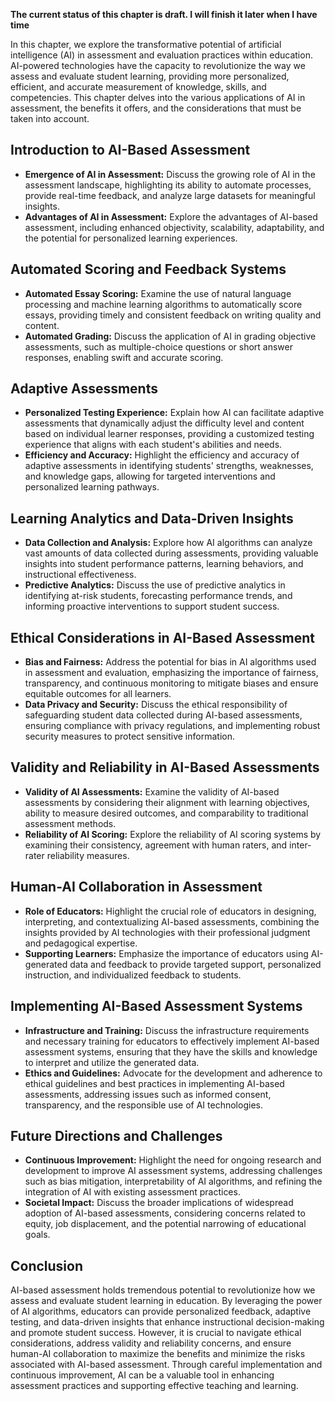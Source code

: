 **The current status of this chapter is draft. I will finish it later when I have time**

In this chapter, we explore the transformative potential of artificial intelligence (AI) in assessment and evaluation practices within education. AI-powered technologies have the capacity to revolutionize the way we assess and evaluate student learning, providing more personalized, efficient, and accurate measurement of knowledge, skills, and competencies. This chapter delves into the various applications of AI in assessment, the benefits it offers, and the considerations that must be taken into account.

Introduction to AI-Based Assessment
-----------------------------------

* **Emergence of AI in Assessment:** Discuss the growing role of AI in the assessment landscape, highlighting its ability to automate processes, provide real-time feedback, and analyze large datasets for meaningful insights.
* **Advantages of AI in Assessment:** Explore the advantages of AI-based assessment, including enhanced objectivity, scalability, adaptability, and the potential for personalized learning experiences.

Automated Scoring and Feedback Systems
--------------------------------------

* **Automated Essay Scoring:** Examine the use of natural language processing and machine learning algorithms to automatically score essays, providing timely and consistent feedback on writing quality and content.
* **Automated Grading:** Discuss the application of AI in grading objective assessments, such as multiple-choice questions or short answer responses, enabling swift and accurate scoring.

Adaptive Assessments
--------------------

* **Personalized Testing Experience:** Explain how AI can facilitate adaptive assessments that dynamically adjust the difficulty level and content based on individual learner responses, providing a customized testing experience that aligns with each student's abilities and needs.
* **Efficiency and Accuracy:** Highlight the efficiency and accuracy of adaptive assessments in identifying students' strengths, weaknesses, and knowledge gaps, allowing for targeted interventions and personalized learning pathways.

Learning Analytics and Data-Driven Insights
-------------------------------------------

* **Data Collection and Analysis:** Explore how AI algorithms can analyze vast amounts of data collected during assessments, providing valuable insights into student performance patterns, learning behaviors, and instructional effectiveness.
* **Predictive Analytics:** Discuss the use of predictive analytics in identifying at-risk students, forecasting performance trends, and informing proactive interventions to support student success.

Ethical Considerations in AI-Based Assessment
---------------------------------------------

* **Bias and Fairness:** Address the potential for bias in AI algorithms used in assessment and evaluation, emphasizing the importance of fairness, transparency, and continuous monitoring to mitigate biases and ensure equitable outcomes for all learners.
* **Data Privacy and Security:** Discuss the ethical responsibility of safeguarding student data collected during AI-based assessments, ensuring compliance with privacy regulations, and implementing robust security measures to protect sensitive information.

Validity and Reliability in AI-Based Assessments
------------------------------------------------

* **Validity of AI Assessments:** Examine the validity of AI-based assessments by considering their alignment with learning objectives, ability to measure desired outcomes, and comparability to traditional assessment methods.
* **Reliability of AI Scoring:** Explore the reliability of AI scoring systems by examining their consistency, agreement with human raters, and inter-rater reliability measures.

Human-AI Collaboration in Assessment
------------------------------------

* **Role of Educators:** Highlight the crucial role of educators in designing, interpreting, and contextualizing AI-based assessments, combining the insights provided by AI technologies with their professional judgment and pedagogical expertise.
* **Supporting Learners:** Emphasize the importance of educators using AI-generated data and feedback to provide targeted support, personalized instruction, and individualized feedback to students.

Implementing AI-Based Assessment Systems
----------------------------------------

* **Infrastructure and Training:** Discuss the infrastructure requirements and necessary training for educators to effectively implement AI-based assessment systems, ensuring that they have the skills and knowledge to interpret and utilize the generated data.
* **Ethics and Guidelines:** Advocate for the development and adherence to ethical guidelines and best practices in implementing AI-based assessments, addressing issues such as informed consent, transparency, and the responsible use of AI technologies.

Future Directions and Challenges
--------------------------------

* **Continuous Improvement:** Highlight the need for ongoing research and development to improve AI assessment systems, addressing challenges such as bias mitigation, interpretability of AI algorithms, and refining the integration of AI with existing assessment practices.
* **Societal Impact:** Discuss the broader implications of widespread adoption of AI-based assessments, considering concerns related to equity, job displacement, and the potential narrowing of educational goals.

Conclusion
----------

AI-based assessment holds tremendous potential to revolutionize how we assess and evaluate student learning in education. By leveraging the power of AI algorithms, educators can provide personalized feedback, adaptive testing, and data-driven insights that enhance instructional decision-making and promote student success. However, it is crucial to navigate ethical considerations, address validity and reliability concerns, and ensure human-AI collaboration to maximize the benefits and minimize the risks associated with AI-based assessment. Through careful implementation and continuous improvement, AI can be a valuable tool in enhancing assessment practices and supporting effective teaching and learning.
